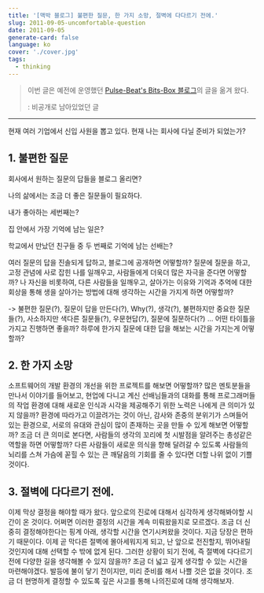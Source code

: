 ```yaml
---
title: '[맥박 블로그] 불편한 질문, 한 가지 소망, 절벽에 다다르기 전에.'
slug: 2011-09-05-uncomfortable-question
date: 2011-09-05
generate-card: false
language: ko
cover: './cover.jpg'
tags:
  - thinking
---
```


> 이번 글은 예전에 운영했던 [Pulse-Beat's Bits-Box 블로그](https://pulsebeat.tistory.com/)의 글을 옮겨 왔다.
>
> : 비공개로 남아있었던 글

---

현재 여러 기업에서 신입 사원을 뽑고 있다. 현재 나는 회사에 다닐 준비가 되었는가?

## 1. 불편한 질문

회사에서 원하는 질문의 답들을 블로그 올리면?

나의 삶에서는 조금 더 좋은 질문들이 필요하다.

내가 좋아하는 세번째는?

집 안에서 가장 기억에 남는 일은?

학교에서 만났던 친구들 중 두 번째로 기억에 남는 선배는?

여러 질문의 답을 진솔되게 답하고, 블로그에 공개하면 어떻할까?
질문에 질문을 하고, 고정 관념에 사로 잡힌 나를 일깨우고, 사람들에게 더욱더 많은 자극을 준다면 어떻할까?
나 자신을 비롯하여, 다른 사람들을 일깨우고, 살아가는 이유와 기억과 추억에 대한 회상을 통해 생을 살아가는 방법에 대해 생각하는 시간을 가지게 하면 어떻할까?

-> 불편한 질문(?), 질문이 답을 만든다(?), Why(?), 생각(?), 불편하지만 중요한 질문들(?), 사소하지만 색다른 질문들(?), 우문현답(?), 질문에 질문하다(?) ... 어떤 타이틀을 가지고 진행하면 좋을까? 하루에 한가지 질문에 대한 답을 해보는 시간을 가지는게 어떻할까?

## 2. 한 가지 소망

소프트웨어의 개발 환경의 개선을 위한 프로젝트를 해보면 어떻할까? 많은 멘토분들을 만나서 이야기를 들어보고, 현업에 다니고 계신 선배님들과의 대화를 통해 프로그래머들의 작업 환경에 대해 새로운 인식과 시각을 제공해주기 위한 노력은 나에게 큰 의미가 있지 않을까? 환경에 따라가고 이끌려가는 것이 아닌, 감사와 존중의 분위기가 스며들어 있는 환경으로, 서로의 유대와 관심이 많이 존재하는 곳을 만들 수 있게 해보면 어떻할까? 조금 더 큰 의미로 본다면, 사람들의 생각의 꼬리에 첫 시발점을 알려주는 총성같은 역할을 하면 어떻할까? 다른 사람들이 새로운 의식을 향해 달려갈 수 있도록 사람들의 뇌리를 스쳐 가슴에 꼳힐 수 있는 큰 깨달음의 기회를 줄 수 있다면 더할 나위 없이 기쁠 것이다.

## 3. 절벽에 다다르기 전에.

이제 막상 결정을 해야할 때가 왔다. 앞으로의 진로에 대해서 심각하게 생각해봐야할 시간이 온 것이다. 어쩌면 이러한 결정의 시간을 계속 미뤄왔을지로 모르겠다. 조금 더 신중히 결정해야한다는 핑계 아래, 생각할 시간을 연기시켜왔을 것이다. 지금 당장은 편하기 때문이다. 이제 곧 막다른 절벽에 몰아세워지게 되고, 난 앞으로 전진할지, 뛰어내릴 것인지에 대해 선택할 수 밖에 없게 된다. 그러한 상황이 되기 전에, 즉 절벽에 다다르기 전에 다양한 길을 생각해볼 수 있지 않을까? 조금 더 넓고 깊게 생각할 수 있는 시간을 마련해야겠다. 발등에 불이 닿기 전이지만, 미리 준비를 해서 나쁠 것은 없을 것이다. 조금 더 현명하게 결정할 수 있도록 깊은 사고를 통해 나의진로에 대해 생각해보자.
